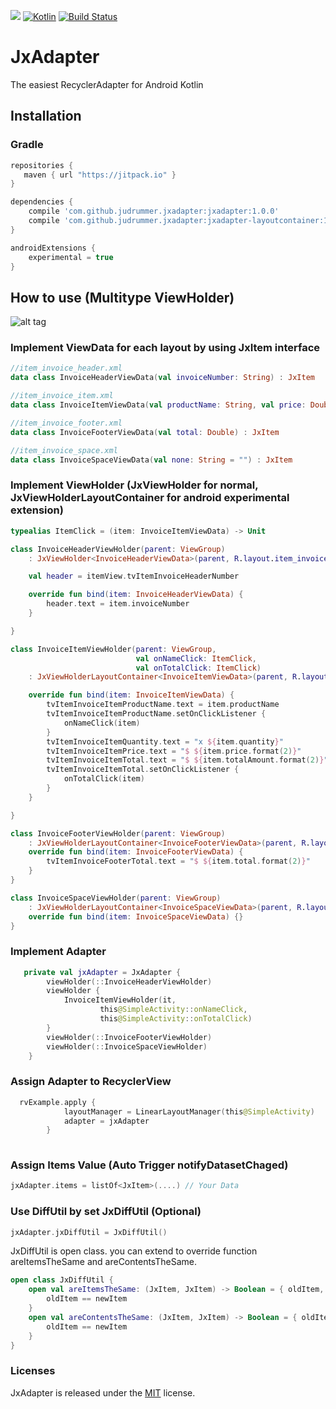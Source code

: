 
[![](https://jitpack.io/v/judrummer/JxAdapter.svg)](https://jitpack.io/#judrummer/JxAdapter)
[ ![Kotlin](https://img.shields.io/badge/Kotlin-1.2.61-blue.svg)](http://kotlinlang.org)
[![Build Status](https://travis-ci.org/Judrummer/JxAdapter.svg?branch=master)](https://travis-ci.org/judrummer/JxAdapter)

# JxAdapter
The easiest RecyclerAdapter for Android Kotlin

## Installation

### Gradle

``` Groovy
repositories {
   maven { url "https://jitpack.io" }
}

dependencies {
    compile 'com.github.judrummer.jxadapter:jxadapter:1.0.0'
    compile 'com.github.judrummer.jxadapter:jxadapter-layoutcontainer:1.0.0'
}

androidExtensions {
    experimental = true
}
```

## How to use (Multitype ViewHolder)

![alt tag](https://zippy.gfycat.com/ColorlessElderlyIndianskimmer.gif)

### Implement ViewData for each layout by using JxItem interface

``` Kotlin
//item_invoice_header.xml
data class InvoiceHeaderViewData(val invoiceNumber: String) : JxItem

//item_invoice_item.xml
data class InvoiceItemViewData(val productName: String, val price: Double, val quantity: Int, val totalAmount: Double) : JxItem

//item_invoice_footer.xml
data class InvoiceFooterViewData(val total: Double) : JxItem

//item_invoice_space.xml
data class InvoiceSpaceViewData(val none: String = "") : JxItem

```

### Implement ViewHolder (JxViewHolder for normal, JxViewHolderLayoutContainer for android experimental extension)

``` Kotlin
typealias ItemClick = (item: InvoiceItemViewData) -> Unit

class InvoiceHeaderViewHolder(parent: ViewGroup)
    : JxViewHolder<InvoiceHeaderViewData>(parent, R.layout.item_invoice_header) {

    val header = itemView.tvItemInvoiceHeaderNumber

    override fun bind(item: InvoiceHeaderViewData) {
        header.text = item.invoiceNumber
    }

}

class InvoiceItemViewHolder(parent: ViewGroup,
                            val onNameClick: ItemClick,
                            val onTotalClick: ItemClick)
    : JxViewHolderLayoutContainer<InvoiceItemViewData>(parent, R.layout.item_invoice_item) {

    override fun bind(item: InvoiceItemViewData) {
        tvItemInvoiceItemProductName.text = item.productName
        tvItemInvoiceItemProductName.setOnClickListener {
            onNameClick(item)
        }
        tvItemInvoiceItemQuantity.text = "x ${item.quantity}"
        tvItemInvoiceItemPrice.text = "$ ${item.price.format(2)}"
        tvItemInvoiceItemTotal.text = "$ ${item.totalAmount.format(2)}"
        tvItemInvoiceItemTotal.setOnClickListener {
            onTotalClick(item)
        }
    }

}

class InvoiceFooterViewHolder(parent: ViewGroup)
    : JxViewHolderLayoutContainer<InvoiceFooterViewData>(parent, R.layout.item_invoice_footer) {
    override fun bind(item: InvoiceFooterViewData) {
        tvItemInvoiceFooterTotal.text = "$ ${item.total.format(2)}"
    }
}

class InvoiceSpaceViewHolder(parent: ViewGroup)
    : JxViewHolderLayoutContainer<InvoiceSpaceViewData>(parent, R.layout.item_invoice_space) {
    override fun bind(item: InvoiceSpaceViewData) {}
}

```

### Implement Adapter

``` Kotlin
   private val jxAdapter = JxAdapter {
        viewHolder(::InvoiceHeaderViewHolder)
        viewHolder {
            InvoiceItemViewHolder(it,
                    this@SimpleActivity::onNameClick,
                    this@SimpleActivity::onTotalClick)
        }
        viewHolder(::InvoiceFooterViewHolder)
        viewHolder(::InvoiceSpaceViewHolder)
    }
```

### Assign Adapter to RecyclerView
``` Kotlin
  rvExample.apply {
            layoutManager = LinearLayoutManager(this@SimpleActivity)
            adapter = jxAdapter
        }
  
```

### Assign Items Value (Auto Trigger notifyDatasetChaged)
``` Kotlin
jxAdapter.items = listOf<JxItem>(....) // Your Data
```
### Use DiffUtil by set JxDiffUtil (Optional)
``` Kotlin
jxAdapter.jxDiffUtil = JxDiffUtil() 
```
JxDiffUtil is open class. you can extend to override function areItemsTheSame and areContentsTheSame.
``` Kotlin
open class JxDiffUtil {
    open val areItemsTheSame: (JxItem, JxItem) -> Boolean = { oldItem, newItem ->
        oldItem == newItem
    }
    open val areContentsTheSame: (JxItem, JxItem) -> Boolean = { oldItem, newItem ->
        oldItem == newItem
    }
}
```

### Licenses
JxAdapter is released under the [MIT](http://opensource.org/licenses/MIT) license.
